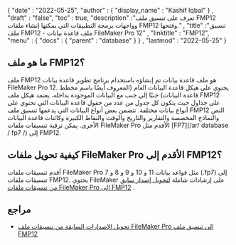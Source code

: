 {
  "date" : "2022-05-25",
  "author" : {
    "display_name" : "Kashif Iqbal"
} ,
  "draft" : "false",
  "toc" : true,
  "description" :"تعرف على تنسيق ملف FMP12 وواجهات برمجة التطبيقات التي يمكنها إنشاء ملفات FMP12 وفتحها." ,
  "title" :"تنسيق ملف FMP12 - ملف قاعدة بيانات FileMaker Pro 12" ,
  "linktitle" : "FMP12",
  "menu" : {
    "docs" : {
      "parent" : "database"
}
} ,
  "lastmod" : "2022-05-25"
}

## ما هو ملف FMP12؟

ملف FMP12 هو ملف قاعدة بيانات تم إنشاؤه باستخدام برنامج تطوير قاعدة بيانات FileMaker Pro 12. يحتوي على هيكل قاعدة البيانات العام (المعروف أيضًا باسم مخطط قاعدة البيانات) جنبًا إلى جنب مع البيانات الموجودة بداخله. يعتمد هيكل ملف FMP12 على جداول حيث يتكون كل جدول من عدد من حقول قاعدة البيانات التي تحتوي على أنواع بيانات مختلفة. تتضمن بعض أنواع البيانات التي يدعمها تنسيق ملف FMP12 النص والنماذج المخصصة والتقارير والتاريخ والوقت والنقاط الكبيرة وكائنات قاعدة البيانات الأخرى. يمكن ترقية تنسيقات ملفات FileMaker Pro الأقدم مثل [FP7](/ar/ database / fp7 /) إلى FMP12.

## كيفية تحويل ملفات FileMaker Pro الأقدم إلى FMP12؟

أقدم تنسيقات ملفات FileMaker Pro مثل قواعد بيانات 11 و 10 و 9 و 8 و 7 (.fp7) إلى تنسيقات ملفات FMP12. يحتوي FileMaker على إرشادات شاملة [لتحويل إصدار سابق من تنسيقات ملفات FileMaker Pro إلى FMP12](https://fmhelp.filemaker.com/help/16/fmp/en/index.html#page/FMP_Help/converting-files.html) .

## مراجع

* [تحويل الإصدارات السابقة من تنسيقات ملف FileMaker Pro إلى تنسيق ملف FMP12](https://fmhelp.filemaker.com/help/16/fmp/en/index.html#page/FMP_Help/converting-files.html)

